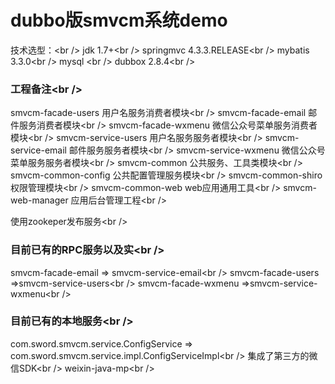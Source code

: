 # dubbo版smvcm系统demo
技术选型：<br /\>
jdk				1.7+<br /\>
springmvc		4.3.3.RELEASE<br /\>
mybatis			3.3.0<br /\>
mysql			<br /\>
dubbox			2.8.4<br /\>
### 工程备注<br /\>
smvcm-facade-users			用户名服务消费者模块<br /\>
smvcm-facade-email			邮件服务消费者模块<br /\>
smvcm-facade-wxmenu			微信公众号菜单服务消费者模块<br /\>
smvcm-service-users			用户名服务服务者模块<br /\>
smvcm-service-email			邮件服务服务者模块<br /\>
smvcm-service-wxmenu		微信公众号菜单服务服务者模块<br /\>
smvcm-common				公共服务、工具类模块<br /\>
smvcm-common-config			公共配置管理服务模块<br /\>
smvcm-common-shiro			权限管理模块<br /\>
smvcm-common-web			web应用通用工具<br /\>
smvcm-web-manager			应用后台管理工程<br /\>

使用zookeper发布服务<br /\>
### 目前已有的RPC服务以及实<br /\>
smvcm-facade-email => smvcm-service-email<br /\>
smvcm-facade-users =>smvcm-service-users<br /\>
smvcm-facade-wxmenu =>smvcm-service-wxmenu<br /\>
### 目前已有的本地服务<br /\>
com.sword.smvcm.service.ConfigService => com.sword.smvcm.service.impl.ConfigServiceImpl<br /\>
集成了第三方的微信SDK<br /\>
weixin-java-mp<br /\>
